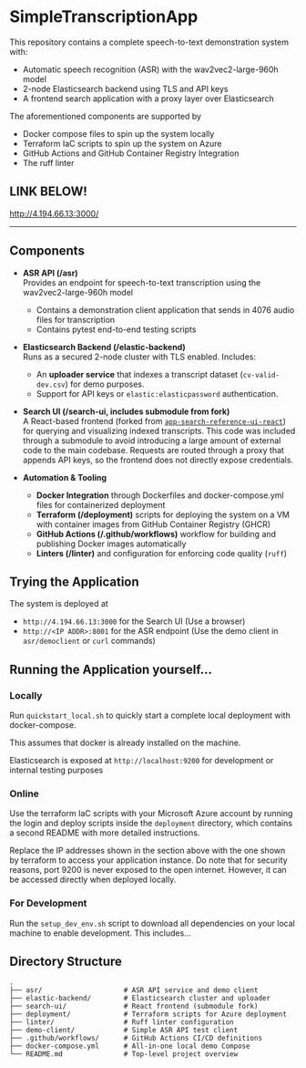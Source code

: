 # SimpleTranscriptionApp

This repository contains a complete speech-to-text demonstration system with:
- Automatic speech recognition (ASR) with the wav2vec2-large-960h model
- 2-node Elasticsearch backend using TLS and API keys
- A frontend search application with a proxy layer over Elasticsearch

The aforementioned components are supported by
- Docker compose files to spin up the system locally
- Terraform IaC scripts to spin up the system on Azure
- GitHub Actions and GitHub Container Registry Integration
- The ruff linter

## LINK BELOW!

http://4.194.66.13:3000/

---

## Components

- **ASR API (/asr)**  
  Provides an endpoint for speech-to-text transcription using the wav2vec2-large-960h model
  - Contains a demonstration client application that sends in 4076 audio files for transcription
  - Contains pytest end-to-end testing scripts

- **Elasticsearch Backend (/elastic-backend)**  
  Runs as a secured 2-node cluster with TLS enabled. Includes:  
  - An **uploader service** that indexes a transcript dataset (`cv-valid-dev.csv`) for demo purposes.  
  - Support for API keys or `elastic:elasticpassword` authentication.

- **Search UI (/search-ui, includes submodule from fork)**  
  A React-based frontend (forked from [`app-search-reference-ui-react`](https://github.com/mehtho/app-search-reference-ui-react)) for querying and visualizing indexed transcripts.
  This code was included through a submodule to avoid introducing a large amount of external code to the main codebase.
  Requests are routed through a proxy that appends API keys, so the frontend does not directly expose credentials.

- **Automation & Tooling**  
  - **Docker Integration** through Dockerfiles and docker-compose.yml files for containerized deployment
  - **Terraform (/deployment)** scripts for deploying the system on a VM with container images from GitHub Container Registry (GHCR)
  - **GitHub Actions (/.github/workflows)** workflow for building and publishing Docker images automatically
  - **Linters (/linter)** and configuration for enforcing code quality (`ruff`)

## Trying the Application
The system is deployed at
- `http://4.194.66.13:3000` for the Search UI (Use a browser)
- `http://<IP ADDR>:8001` for the ASR endpoint (Use the demo client in `asr/democlient` or `curl` commands)

## Running the Application yourself...
### Locally
Run `quickstart_local.sh` to quickly start a complete local deployment with docker-compose.

This assumes that docker is already installed on the machine.

Elasticsearch is exposed at `http://localhost:9200` for development or internal testing purposes

### Online
Use the terraform IaC scripts with your Microsoft Azure account by running the login and deploy scripts inside the `deployment` directory, which contains a second README with more detailed instructions.

Replace the IP addresses shown in the section above with the one shown by terraform to access your application instance.
Do note that for security reasons, port 9200 is never exposed to the open internet. However, it can be accessed directly when deployed locally.

### For Development
Run the `setup_dev_env.sh` script to download all dependencies on your local machine to enable development. This includes...

## Directory Structure
```
.
├── asr/                    # ASR API service and demo client
├── elastic-backend/        # Elasticsearch cluster and uploader
├── search-ui/              # React frontend (submodule fork)
├── deployment/             # Terraform scripts for Azure deployment
├── linter/                 # Ruff linter configuration
├── demo-client/            # Simple ASR API test client
├── .github/workflows/      # GitHub Actions CI/CD definitions
├── docker-compose.yml      # All-in-one local demo Compose
└── README.md               # Top-level project overview
```
